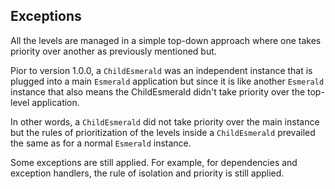## Exceptions

All the levels are managed in a simple top-down approach where one takes priority over another as previously mentioned
but.

Pior to version 1.0.0, a `ChildEsmerald` was an independent instance that is plugged into a main `Esmerald` application but since
it is like another `Esmerald` instance that also means the ChildEsmerald didn't take priority over the top-level
application.

In other words, a `ChildEsmerald` did not take priority over the main instance but the rules of prioritization of the
levels inside a `ChildEsmerald` prevailed the same as for a normal `Esmerald` instance.

Some exceptions are still applied. For example, for dependencies and exception handlers, the rule
of isolation and priority is still applied.
